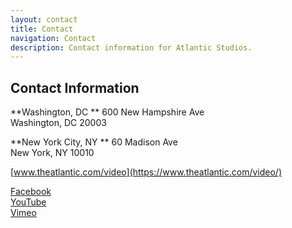 ```yaml
---
layout: contact
title: Contact
navigation: Contact
description: Contact information for Atlantic Studios.
---
```

## Contact Information

**Washington, DC  **
600 New Hampshire Ave  
Washington, DC 20003  

**New York City, NY  **
60 Madison Ave  
New York, NY 10010  

[www.theatlantic.com/video](https://www.theatlantic.com/video/)  

[Facebook](https://www.facebook.com/TheAtlantic/)  
[YouTube](https://www.youtube.com/user/TheAtlantic)  
[Vimeo](https://vimeo.com/atlanticvideos)
